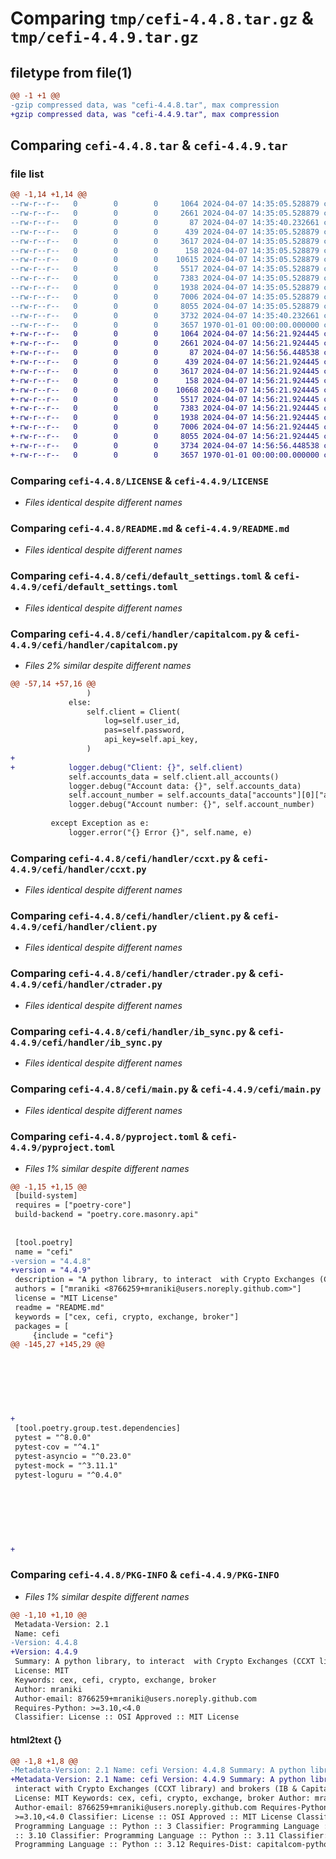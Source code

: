 # Comparing `tmp/cefi-4.4.8.tar.gz` & `tmp/cefi-4.4.9.tar.gz`

## filetype from file(1)

```diff
@@ -1 +1 @@
-gzip compressed data, was "cefi-4.4.8.tar", max compression
+gzip compressed data, was "cefi-4.4.9.tar", max compression
```

## Comparing `cefi-4.4.8.tar` & `cefi-4.4.9.tar`

### file list

```diff
@@ -1,14 +1,14 @@
--rw-r--r--   0        0        0     1064 2024-04-07 14:35:05.528879 cefi-4.4.8/LICENSE
--rw-r--r--   0        0        0     2661 2024-04-07 14:35:05.528879 cefi-4.4.8/README.md
--rw-r--r--   0        0        0       87 2024-04-07 14:35:40.232661 cefi-4.4.8/cefi/__init__.py
--rw-r--r--   0        0        0      439 2024-04-07 14:35:05.528879 cefi-4.4.8/cefi/config.py
--rw-r--r--   0        0        0     3617 2024-04-07 14:35:05.528879 cefi-4.4.8/cefi/default_settings.toml
--rw-r--r--   0        0        0      158 2024-04-07 14:35:05.528879 cefi-4.4.8/cefi/handler/__init__.py
--rw-r--r--   0        0        0    10615 2024-04-07 14:35:05.528879 cefi-4.4.8/cefi/handler/capitalcom.py
--rw-r--r--   0        0        0     5517 2024-04-07 14:35:05.528879 cefi-4.4.8/cefi/handler/ccxt.py
--rw-r--r--   0        0        0     7383 2024-04-07 14:35:05.528879 cefi-4.4.8/cefi/handler/client.py
--rw-r--r--   0        0        0     1938 2024-04-07 14:35:05.528879 cefi-4.4.8/cefi/handler/ctrader.py
--rw-r--r--   0        0        0     7006 2024-04-07 14:35:05.528879 cefi-4.4.8/cefi/handler/ib_sync.py
--rw-r--r--   0        0        0     8055 2024-04-07 14:35:05.528879 cefi-4.4.8/cefi/main.py
--rw-r--r--   0        0        0     3732 2024-04-07 14:35:40.232661 cefi-4.4.8/pyproject.toml
--rw-r--r--   0        0        0     3657 1970-01-01 00:00:00.000000 cefi-4.4.8/PKG-INFO
+-rw-r--r--   0        0        0     1064 2024-04-07 14:56:21.924445 cefi-4.4.9/LICENSE
+-rw-r--r--   0        0        0     2661 2024-04-07 14:56:21.924445 cefi-4.4.9/README.md
+-rw-r--r--   0        0        0       87 2024-04-07 14:56:56.448538 cefi-4.4.9/cefi/__init__.py
+-rw-r--r--   0        0        0      439 2024-04-07 14:56:21.924445 cefi-4.4.9/cefi/config.py
+-rw-r--r--   0        0        0     3617 2024-04-07 14:56:21.924445 cefi-4.4.9/cefi/default_settings.toml
+-rw-r--r--   0        0        0      158 2024-04-07 14:56:21.924445 cefi-4.4.9/cefi/handler/__init__.py
+-rw-r--r--   0        0        0    10668 2024-04-07 14:56:21.924445 cefi-4.4.9/cefi/handler/capitalcom.py
+-rw-r--r--   0        0        0     5517 2024-04-07 14:56:21.924445 cefi-4.4.9/cefi/handler/ccxt.py
+-rw-r--r--   0        0        0     7383 2024-04-07 14:56:21.924445 cefi-4.4.9/cefi/handler/client.py
+-rw-r--r--   0        0        0     1938 2024-04-07 14:56:21.924445 cefi-4.4.9/cefi/handler/ctrader.py
+-rw-r--r--   0        0        0     7006 2024-04-07 14:56:21.924445 cefi-4.4.9/cefi/handler/ib_sync.py
+-rw-r--r--   0        0        0     8055 2024-04-07 14:56:21.924445 cefi-4.4.9/cefi/main.py
+-rw-r--r--   0        0        0     3734 2024-04-07 14:56:56.448538 cefi-4.4.9/pyproject.toml
+-rw-r--r--   0        0        0     3657 1970-01-01 00:00:00.000000 cefi-4.4.9/PKG-INFO
```

### Comparing `cefi-4.4.8/LICENSE` & `cefi-4.4.9/LICENSE`

 * *Files identical despite different names*

### Comparing `cefi-4.4.8/README.md` & `cefi-4.4.9/README.md`

 * *Files identical despite different names*

### Comparing `cefi-4.4.8/cefi/default_settings.toml` & `cefi-4.4.9/cefi/default_settings.toml`

 * *Files identical despite different names*

### Comparing `cefi-4.4.8/cefi/handler/capitalcom.py` & `cefi-4.4.9/cefi/handler/capitalcom.py`

 * *Files 2% similar despite different names*

```diff
@@ -57,14 +57,16 @@
                 )
             else:
                 self.client = Client(
                     log=self.user_id,
                     pas=self.password,
                     api_key=self.api_key,
                 )
+
+            logger.debug("Client: {}", self.client)
             self.accounts_data = self.client.all_accounts()
             logger.debug("Account data: {}", self.accounts_data)
             self.account_number = self.accounts_data["accounts"][0]["accountId"]
             logger.debug("Account number: {}", self.account_number)
 
         except Exception as e:
             logger.error("{} Error {}", self.name, e)
```

### Comparing `cefi-4.4.8/cefi/handler/ccxt.py` & `cefi-4.4.9/cefi/handler/ccxt.py`

 * *Files identical despite different names*

### Comparing `cefi-4.4.8/cefi/handler/client.py` & `cefi-4.4.9/cefi/handler/client.py`

 * *Files identical despite different names*

### Comparing `cefi-4.4.8/cefi/handler/ctrader.py` & `cefi-4.4.9/cefi/handler/ctrader.py`

 * *Files identical despite different names*

### Comparing `cefi-4.4.8/cefi/handler/ib_sync.py` & `cefi-4.4.9/cefi/handler/ib_sync.py`

 * *Files identical despite different names*

### Comparing `cefi-4.4.8/cefi/main.py` & `cefi-4.4.9/cefi/main.py`

 * *Files identical despite different names*

### Comparing `cefi-4.4.8/pyproject.toml` & `cefi-4.4.9/pyproject.toml`

 * *Files 1% similar despite different names*

```diff
@@ -1,15 +1,15 @@
 [build-system]
 requires = ["poetry-core"]
 build-backend = "poetry.core.masonry.api"
 
 
 [tool.poetry]
 name = "cefi"
-version = "4.4.8"
+version = "4.4.9"
 description = "A python library, to interact  with Crypto Exchanges (CCXT library) and brokers (IB & Capital.com)"
 authors = ["mraniki <8766259+mraniki@users.noreply.github.com>"]
 license = "MIT License"
 readme = "README.md"
 keywords = ["cex, cefi, crypto, exchange, broker"]
 packages = [
     {include = "cefi"}
@@ -145,27 +145,29 @@
 
 
 
 
 
 
 
+
 [tool.poetry.group.test.dependencies]
 pytest = "^8.0.0"
 pytest-cov = "^4.1"
 pytest-asyncio = "^0.23.0"
 pytest-mock = "^3.11.1"
 pytest-loguru = "^0.4.0"
 
 
 
 
 
 
 
+
```

### Comparing `cefi-4.4.8/PKG-INFO` & `cefi-4.4.9/PKG-INFO`

 * *Files 1% similar despite different names*

```diff
@@ -1,10 +1,10 @@
 Metadata-Version: 2.1
 Name: cefi
-Version: 4.4.8
+Version: 4.4.9
 Summary: A python library, to interact  with Crypto Exchanges (CCXT library) and brokers (IB & Capital.com)
 License: MIT
 Keywords: cex, cefi, crypto, exchange, broker
 Author: mraniki
 Author-email: 8766259+mraniki@users.noreply.github.com
 Requires-Python: >=3.10,<4.0
 Classifier: License :: OSI Approved :: MIT License
```

#### html2text {}

```diff
@@ -1,8 +1,8 @@
-Metadata-Version: 2.1 Name: cefi Version: 4.4.8 Summary: A python library, to
+Metadata-Version: 2.1 Name: cefi Version: 4.4.9 Summary: A python library, to
 interact with Crypto Exchanges (CCXT library) and brokers (IB & Capital.com)
 License: MIT Keywords: cex, cefi, crypto, exchange, broker Author: mraniki
 Author-email: 8766259+mraniki@users.noreply.github.com Requires-Python:
 >=3.10,<4.0 Classifier: License :: OSI Approved :: MIT License Classifier:
 Programming Language :: Python :: 3 Classifier: Programming Language :: Python
 :: 3.10 Classifier: Programming Language :: Python :: 3.11 Classifier:
 Programming Language :: Python :: 3.12 Requires-Dist: capitalcom-python
```

